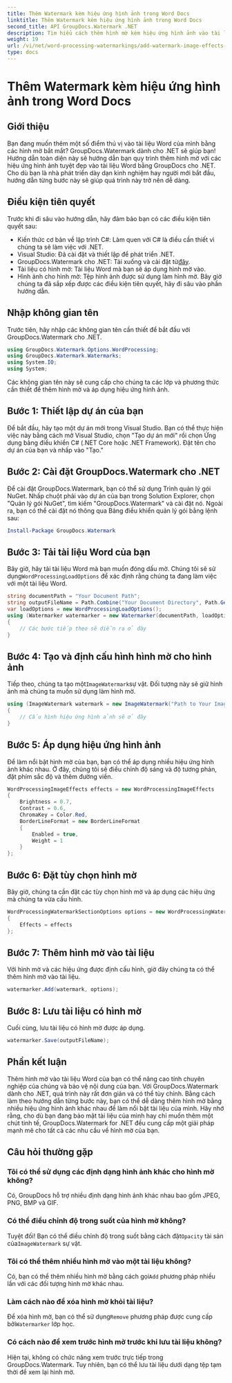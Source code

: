 ```yaml
---
title: Thêm Watermark kèm hiệu ứng hình ảnh trong Word Docs
linktitle: Thêm Watermark kèm hiệu ứng hình ảnh trong Word Docs
second_title: API GroupDocs.Watermark .NET
description: Tìm hiểu cách thêm hình mờ kèm hiệu ứng hình ảnh vào tài liệu Word của bạn bằng GroupDocs.Watermark cho .NET. Hãy làm theo hướng dẫn từng bước của chúng tôi để có kết quả tuyệt vời.
weight: 19
url: /vi/net/word-processing-watermarkings/add-watermark-image-effects-word-docs/
type: docs
---
```

# Thêm Watermark kèm hiệu ứng hình ảnh trong Word Docs

## Giới thiệu
Bạn đang muốn thêm một số điểm thú vị vào tài liệu Word của mình bằng các hình mờ bắt mắt? GroupDocs.Watermark dành cho .NET sẽ giúp bạn! Hướng dẫn toàn diện này sẽ hướng dẫn bạn quy trình thêm hình mờ với các hiệu ứng hình ảnh tuyệt đẹp vào tài liệu Word bằng GroupDocs cho .NET. Cho dù bạn là nhà phát triển dày dạn kinh nghiệm hay người mới bắt đầu, hướng dẫn từng bước này sẽ giúp quá trình này trở nên dễ dàng.
## Điều kiện tiên quyết
Trước khi đi sâu vào hướng dẫn, hãy đảm bảo bạn có các điều kiện tiên quyết sau:
- Kiến thức cơ bản về lập trình C#: Làm quen với C# là điều cần thiết vì chúng ta sẽ làm việc với .NET.
- Visual Studio: Đã cài đặt và thiết lập để phát triển .NET.
-  GroupDocs.Watermark cho .NET: Tải xuống và cài đặt từ[đây](https://releases.groupdocs.com/Watermark/net/).
- Tài liệu có hình mờ: Tài liệu Word mà bạn sẽ áp dụng hình mờ vào.
- Hình ảnh cho hình mờ: Tệp hình ảnh được sử dụng làm hình mờ.
Bây giờ chúng ta đã sắp xếp được các điều kiện tiên quyết, hãy đi sâu vào phần hướng dẫn.
## Nhập không gian tên
Trước tiên, hãy nhập các không gian tên cần thiết để bắt đầu với GroupDocs.Watermark cho .NET.
```csharp
using GroupDocs.Watermark.Options.WordProcessing;
using GroupDocs.Watermark.Watermarks;
using System.IO;
using System;
```
Các không gian tên này sẽ cung cấp cho chúng ta các lớp và phương thức cần thiết để thêm hình mờ và áp dụng hiệu ứng hình ảnh.
## Bước 1: Thiết lập dự án của bạn
Để bắt đầu, hãy tạo một dự án mới trong Visual Studio. Bạn có thể thực hiện việc này bằng cách mở Visual Studio, chọn "Tạo dự án mới" rồi chọn Ứng dụng bảng điều khiển C# (.NET Core hoặc .NET Framework). Đặt tên cho dự án của bạn và nhấp vào "Tạo."
## Bước 2: Cài đặt GroupDocs.Watermark cho .NET
Để cài đặt GroupDocs.Watermark, bạn có thể sử dụng Trình quản lý gói NuGet. Nhấp chuột phải vào dự án của bạn trong Solution Explorer, chọn "Quản lý gói NuGet", tìm kiếm "GroupDocs.Watermark" và cài đặt nó.
Ngoài ra, bạn có thể cài đặt nó thông qua Bảng điều khiển quản lý gói bằng lệnh sau:
```powershell
Install-Package GroupDocs.Watermark
```
## Bước 3: Tải tài liệu Word của bạn
 Bây giờ, hãy tải tài liệu Word mà bạn muốn đóng dấu mờ. Chúng tôi sẽ sử dụng`WordProcessingLoadOptions` để xác định rằng chúng ta đang làm việc với một tài liệu Word.
```csharp
string documentPath = "Your Document Path";
string outputFileName = Path.Combine("Your Document Directory", Path.GetFileName(documentPath));
var loadOptions = new WordProcessingLoadOptions();
using (Watermarker watermarker = new Watermarker(documentPath, loadOptions))
{
    // Các bước tiếp theo sẽ diễn ra ở đây
}
```
## Bước 4: Tạo và định cấu hình hình mờ cho hình ảnh
 Tiếp theo, chúng ta tạo một`ImageWatermark`sự vật. Đối tượng này sẽ giữ hình ảnh mà chúng ta muốn sử dụng làm hình mờ.
```csharp
using (ImageWatermark watermark = new ImageWatermark("Path to Your Image"))
{
    // Cấu hình hiệu ứng hình ảnh sẽ ở đây
}
```
## Bước 5: Áp dụng hiệu ứng hình ảnh
Để làm nổi bật hình mờ của bạn, bạn có thể áp dụng nhiều hiệu ứng hình ảnh khác nhau. Ở đây, chúng tôi sẽ điều chỉnh độ sáng và độ tương phản, đặt phím sắc độ và thêm đường viền.
```csharp
WordProcessingImageEffects effects = new WordProcessingImageEffects
{
    Brightness = 0.7,
    Contrast = 0.6,
    ChromaKey = Color.Red,
    BorderLineFormat = new BorderLineFormat
    {
        Enabled = true,
        Weight = 1
    }
};
```
## Bước 6: Đặt tùy chọn hình mờ
Bây giờ, chúng ta cần đặt các tùy chọn hình mờ và áp dụng các hiệu ứng mà chúng ta vừa cấu hình.
```csharp
WordProcessingWatermarkSectionOptions options = new WordProcessingWatermarkSectionOptions
{
    Effects = effects
};
```
## Bước 7: Thêm hình mờ vào tài liệu
Với hình mờ và các hiệu ứng được định cấu hình, giờ đây chúng ta có thể thêm hình mờ vào tài liệu.
```csharp
watermarker.Add(watermark, options);
```
## Bước 8: Lưu tài liệu có hình mờ
Cuối cùng, lưu tài liệu có hình mờ được áp dụng. 
```csharp
watermarker.Save(outputFileName);
```
## Phần kết luận
Thêm hình mờ vào tài liệu Word của bạn có thể nâng cao tính chuyên nghiệp của chúng và bảo vệ nội dung của bạn. Với GroupDocs.Watermark dành cho .NET, quá trình này rất đơn giản và có thể tùy chỉnh. Bằng cách làm theo hướng dẫn từng bước này, bạn có thể dễ dàng thêm hình mờ bằng nhiều hiệu ứng hình ảnh khác nhau để làm nổi bật tài liệu của mình. 
Hãy nhớ rằng, cho dù bạn đang bảo mật tài liệu của mình hay chỉ muốn thêm một chút tinh tế, GroupDocs.Watermark for .NET đều cung cấp một giải pháp mạnh mẽ cho tất cả các nhu cầu về hình mờ của bạn. 
## Câu hỏi thường gặp
### Tôi có thể sử dụng các định dạng hình ảnh khác cho hình mờ không?
Có, GroupDocs hỗ trợ nhiều định dạng hình ảnh khác nhau bao gồm JPEG, PNG, BMP và GIF.
### Có thể điều chỉnh độ trong suốt của hình mờ không?
 Tuyệt đối! Bạn có thể điều chỉnh độ trong suốt bằng cách đặt`Opacity` tài sản của`ImageWatermark` sự vật.
### Tôi có thể thêm nhiều hình mờ vào một tài liệu không?
 Có, bạn có thể thêm nhiều hình mờ bằng cách gọi`Add` phương pháp nhiều lần với các đối tượng hình mờ khác nhau.
### Làm cách nào để xóa hình mờ khỏi tài liệu?
 Để xóa hình mờ, bạn có thể sử dụng`Remove` phương pháp được cung cấp bởi`Watermarker` lớp học.
### Có cách nào để xem trước hình mờ trước khi lưu tài liệu không?
Hiện tại, không có chức năng xem trước trực tiếp trong GroupDocs.Watermark. Tuy nhiên, bạn có thể lưu tài liệu dưới dạng tệp tạm thời để xem lại hình mờ.